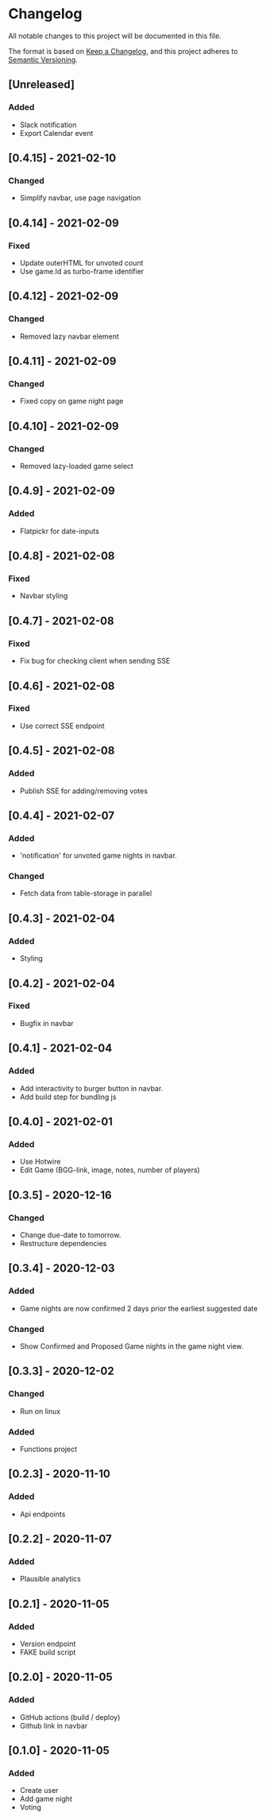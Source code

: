 # Changelog

All notable changes to this project will be documented in this file.

The format is based on [Keep a Changelog](https://keepachangelog.com/en/1.0.0/),
and this project adheres to [Semantic Versioning](https://semver.org/spec/v2.0.0.html).

## [Unreleased]
### Added
* Slack notification
* Export Calendar event

## [0.4.15] - 2021-02-10
### Changed
* Simplify navbar, use page navigation

## [0.4.14] - 2021-02-09
### Fixed
* Update outerHTML for unvoted count
* Use game.Id as turbo-frame identifier

## [0.4.12] - 2021-02-09
### Changed
* Removed lazy navbar element

## [0.4.11] - 2021-02-09
### Changed
* Fixed copy on game night page

## [0.4.10] - 2021-02-09
### Changed
* Removed lazy-loaded game select

## [0.4.9] - 2021-02-09
### Added
* Flatpickr for date-inputs

## [0.4.8] - 2021-02-08
### Fixed
* Navbar styling

## [0.4.7] - 2021-02-08
### Fixed
* Fix bug for checking client when sending SSE

## [0.4.6] - 2021-02-08
### Fixed
* Use correct SSE endpoint

## [0.4.5] - 2021-02-08
### Added
* Publish SSE for adding/removing votes

## [0.4.4] - 2021-02-07
### Added
* 'notification' for unvoted game nights in navbar.
### Changed
* Fetch data from table-storage in parallel

## [0.4.3] - 2021-02-04
### Added
* Styling

## [0.4.2] - 2021-02-04
### Fixed
* Bugfix in navbar

## [0.4.1] - 2021-02-04
### Added
* Add interactivity to burger button in navbar.
* Add build step for bundling js

## [0.4.0] - 2021-02-01
### Added
* Use Hotwire
* Edit Game (BGG-link, image, notes, number of players)

## [0.3.5] - 2020-12-16
### Changed
* Change due-date to tomorrow.
* Restructure dependencies

## [0.3.4] - 2020-12-03
### Added
* Game nights are now confirmed 2 days prior the earliest suggested date
### Changed
* Show Confirmed and Proposed Game nights in the game night view.

## [0.3.3] - 2020-12-02
### Changed
* Run on linux
### Added
* Functions project

## [0.2.3] - 2020-11-10
### Added
* Api endpoints

## [0.2.2] - 2020-11-07
### Added
* Plausible analytics

## [0.2.1] - 2020-11-05
### Added
* Version endpoint
* FAKE build script

## [0.2.0] - 2020-11-05
### Added
* GitHub actions (build / deploy)
* Github link in navbar

## [0.1.0] - 2020-11-05
### Added
* Create user
* Add game night
* Voting